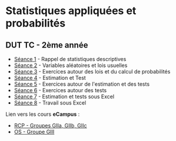 # Statistiques appliquées et probabilités

## DUT TC - 2ème année

- [Séance 1](StatsProbas_TC2A_TD1.pdf) - Rappel de statistiques descriptives
- [Séance 2](StatsProbas_TC2A_TD2.pdf) - Variables aléatoires et lois usuelles
- [Séance 3](StatsProbas_TC2A_TD3.html) - Exercices autour des lois et du calcul de probabilités
- [Séance 4](StatsProbas_TC2A_TD4.pdf) - Estimation et Test
- [Séance 5](StatsProbas_TC2A_TD5.html) - Exercices autour de l'estimation et des tests
- [Séance 6](StatsProbas_TC2A_TD6.html) - Exercices autour des tests
- [Séance 7](StatsProbas_TC2A_TP1.html) - Estimation et tests sous Excel
- [Séance 8](StatsProbas_TC2A_TP2.html) - Travail sous Excel


Lien vers les cours **eCampus** :

- [RCP - Groupes GIIa, GIIb, GIIc](https://ecampus.unicaen.fr/course/view.php?id=22901)
- [OS - Groupe GIII](https://ecampus.unicaen.fr/course/view.php?id=22902)